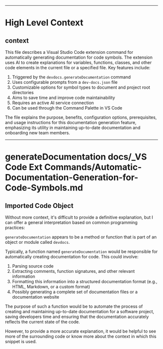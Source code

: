 

  ---
# High Level Context
## context
This file describes a Visual Studio Code extension command for automatically generating documentation for code symbols. The extension uses AI to create explanations for variables, functions, classes, and other code elements in the current file or a specified file. Key features include:

1. Triggered by the `devdocs.generateDocumentation` command
2. Uses configurable prompts from a `dev-docs.json` file
3. Customizable options for symbol types to document and project root directories
4. Aims to save time and improve code maintainability
5. Requires an active AI service connection
6. Can be used through the Command Palette in VS Code

The file explains the purpose, benefits, configuration options, prerequisites, and usage instructions for this documentation generation feature, emphasizing its utility in maintaining up-to-date documentation and onboarding new team members.

---
# generateDocumentation docs/_VS Code Ext Commands/Automatic-Documentation-Generation-for-Code-Symbols.md
## Imported Code Object
Without more context, it's difficult to provide a definitive explanation, but I can offer a general interpretation based on common programming practices:

`generateDocumentation` appears to be a method or function that is part of an object or module called `devdocs`. 

Typically, a function named `generateDocumentation` would be responsible for automatically creating documentation for code. This could involve:

1. Parsing source code
2. Extracting comments, function signatures, and other relevant information
3. Formatting this information into a structured documentation format (e.g., HTML, Markdown, or a custom format)
4. Possibly generating a complete set of documentation files or a documentation website

The purpose of such a function would be to automate the process of creating and maintaining up-to-date documentation for a software project, saving developers time and ensuring that the documentation accurately reflects the current state of the code.

However, to provide a more accurate explanation, it would be helpful to see more of the surrounding code or know more about the context in which this snippet is used.

  